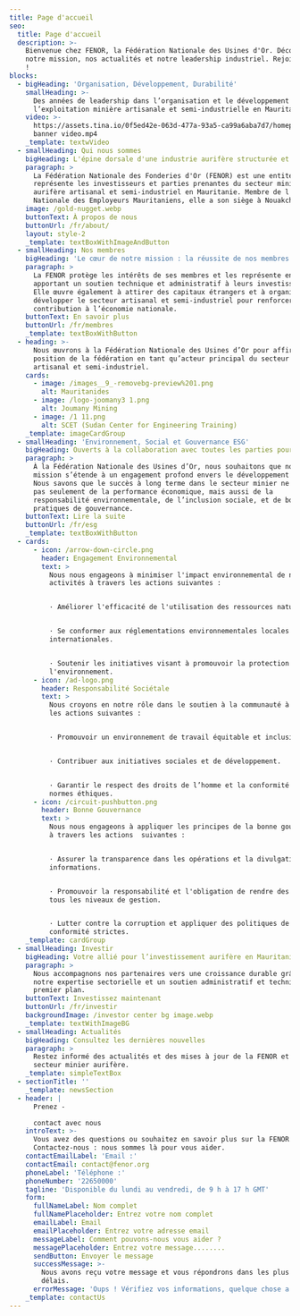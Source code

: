 ```yaml
---
title: Page d'accueil
seo:
  title: Page d'accueil
  description: >-
    Bienvenue chez FENOR, la Fédération Nationale des Usines d'Or. Découvrez
    notre mission, nos actualités et notre leadership industriel. Rejoignez-nous
    !
blocks:
  - bigHeading: 'Organisation, Développement, Durabilité'
    smallHeading: >-
      Des années de leadership dans l’organisation et le développement de
      l’exploitation minière artisanale et semi-industrielle en Mauritanie.
    video: >-
      https://assets.tina.io/0f5ed42e-063d-477a-93a5-ca99a6aba7d7/homepage
      banner video.mp4
    _template: textwVideo
  - smallHeading: Qui nous sommes
    bigHeading: L'épine dorsale d'une industrie aurifère structurée et unie
    paragraph: >
      La Fédération Nationale des Fonderies d'Or (FENOR) est une entité qui
      représente les investisseurs et parties prenantes du secteur minier
      aurifère artisanal et semi-industriel en Mauritanie. Membre de l'Union
      Nationale des Employeurs Mauritaniens, elle a son siège à Nouakchott.
    image: /gold-nugget.webp
    buttonText: À propos de nous
    buttonUrl: /fr/about/
    layout: style-2
    _template: textBoxWithImageAndButton
  - smallHeading: Nos membres
    bigHeading: 'Le cœur de notre mission : la réussite de nos membres'
    paragraph: >
      La FENOR protège les intérêts de ses membres et les représente en
      apportant un soutien technique et administratif à leurs investissements.
      Elle œuvre également à attirer des capitaux étrangers et à organiser et
      développer le secteur artisanal et semi-industriel pour renforcer sa
      contribution à l’économie nationale.
    buttonText: En savoir plus
    buttonUrl: /fr/membres
    _template: textBoxWithButton
  - heading: >-
      Nous œuvrons à la Fédération Nationale des Usines d’Or pour affirmer la
      position de la fédération en tant qu’acteur principal du secteur minier
      artisanal et semi-industriel.
    cards:
      - image: /images__9_-removebg-preview%201.png
        alt: Mauritanides
      - image: /logo-joomany3 1.png
        alt: Joumany Mining
      - image: /1 11.png
        alt: SCET (Sudan Center for Engineering Training)
    _template: imageCardGroup
  - smallHeading: 'Environnement, Social et Gouvernance ESG'
    bigHeading: Ouverts à la collaboration avec toutes les parties pour le bien du secteur
    paragraph: >
      À la Fédération Nationale des Usines d’Or, nous souhaitons que notre
      mission s’étende à un engagement profond envers le développement durable.
      Nous savons que le succès à long terme dans le secteur minier ne dépend
      pas seulement de la performance économique, mais aussi de la
      responsabilité environnementale, de l’inclusion sociale, et de bonnes
      pratiques de gouvernance.
    buttonText: Lire la suite
    buttonUrl: /fr/esg
    _template: textBoxWithButton
  - cards:
      - icon: /arrow-down-circle.png
        header: Engagement Environnemental
        text: >
          Nous nous engageons à minimiser l'impact environnemental de nos
          activités à travers les actions suivantes :


          · Améliorer l'efficacité de l'utilisation des ressources naturelles.


          · Se conformer aux réglementations environnementales locales et
          internationales.


          · Soutenir les initiatives visant à promouvoir la protection de
          l'environnement.
      - icon: /ad-logo.png
        header: Responsabilité Sociétale
        text: >
          Nous croyons en notre rôle dans le soutien à la communauté à travers
          les actions suivantes :


          · Promouvoir un environnement de travail équitable et inclusif.


          · Contribuer aux initiatives sociales et de développement.


          · Garantir le respect des droits de l’homme et la conformité aux
          normes éthiques.
      - icon: /circuit-pushbutton.png
        header: Bonne Gouvernance
        text: >
          Nous nous engageons à appliquer les principes de la bonne gouvernance
          à travers les actions  suivantes :


          · Assurer la transparence dans les opérations et la divulgation des
          informations.


          · Promouvoir la responsabilité et l'obligation de rendre des comptes à
          tous les niveaux de gestion.


          · Lutter contre la corruption et appliquer des politiques de
          conformité strictes.
    _template: cardGroup
  - smallHeading: Investir
    bigHeading: Votre allié pour l’investissement aurifère en Mauritanie
    paragraph: >
      Nous accompagnons nos partenaires vers une croissance durable grâce à
      notre expertise sectorielle et un soutien administratif et technique de
      premier plan.
    buttonText: Investissez maintenant
    buttonUrl: /fr/investir
    backgroundImage: /investor center bg image.webp
    _template: textWithImageBG
  - smallHeading: Actualités
    bigHeading: Consultez les dernières nouvelles
    paragraph: >
      Restez informé des actualités et des mises à jour de la FENOR et du
      secteur minier aurifère.
    _template: simpleTextBox
  - sectionTitle: ''
    _template: newsSection
  - header: |
      Prenez - 

      contact avec nous
    introText: >-
      Vous avez des questions ou souhaitez en savoir plus sur la FENOR ?  
      Contactez-nous : nous sommes là pour vous aider.
    contactEmailLabel: 'Email :'
    contactEmail: contact@fenor.org
    phoneLabel: 'Téléphone :'
    phoneNumber: '22650000'
    tagline: 'Disponible du lundi au vendredi, de 9 h à 17 h GMT'
    form:
      fullNameLabel: Nom complet
      fullNamePlaceholder: Entrez votre nom complet
      emailLabel: Email
      emailPlaceholder: Entrez votre adresse email
      messageLabel: Comment pouvons-nous vous aider ?
      messagePlaceholder: Entrez votre message........
      sendButton: Envoyer le message
      successMessage: >-
        Nous avons reçu votre message et vous répondrons dans les plus brefs
        délais.
      errorMessage: 'Oups ! Vérifiez vos informations, quelque chose a mal tourné.'
    _template: contactUs
---
```


